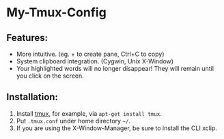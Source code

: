 # My-Tmux-Config

## Features:
- More intuitive. (eg. + to create pane, Ctrl+C to copy)
- System clipboard integration. (Cygwin, Unix X-Window)
- Your highlighted words will no longer disappear! They will remain until you click on the screen.

## Installation:
1. Install [tmux](https://github.com/tmux/tmux), for example, via `apt-get install tmux`.
2. Put `.tmux.conf` under home directory `~/`.
3. If you are using the X-Window-Manager, be sure to install the CLI xclip.
